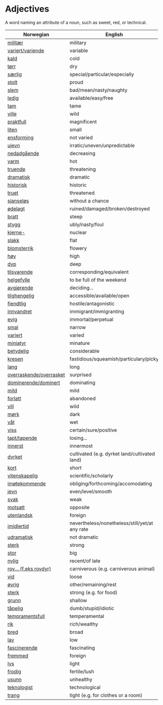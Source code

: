 # Adjectives

A word naming an attribute of a noun, such as sweet, red, or technical.

| Norwegian | English |
| --- | --- |
| [militær](https://www.ordnett.no/search?language=no&phrase=militær) | military |
| [variert/variende](https://www.ordnett.no/search?language=no&phrase=variert/variende) | variable |
| [kald](https://www.ordnett.no/search?language=no&phrase=kald) | cold |
| [tørr](https://www.ordnett.no/search?language=no&phrase=tørr) | dry |
| [særlig](https://www.ordnett.no/search?language=no&phrase=særlig) | special/particular/especially |
| [stolt](https://www.ordnett.no/search?language=no&phrase=stolt) | proud |
| [slem](https://www.ordnett.no/search?language=no&phrase=slem) | bad/mean/nasty/naughty |
| [ledig](https://www.ordnett.no/search?language=no&phrase=ledig) | available/easy/free |
| [tam](https://www.ordnett.no/search?language=no&phrase=tam) | tame |
| [ville](https://www.ordnett.no/search?language=no&phrase=ville) | wild |
| [praktfull](https://www.ordnett.no/search?language=no&phrase=praktfull) | magnificent |
| [liten](https://www.ordnett.no/search?language=no&phrase=liten) | small |
| [ensforming](https://www.ordnett.no/search?language=no&phrase=ensforming) | not varied |
| [ujevn](https://www.ordnett.no/search?language=no&phrase=ujevn) | irratic/uneven/unpredictable |
| [nedadgående](https://www.ordnett.no/search?language=no&phrase=nedadgående) | decreasing |
| [varm](https://www.ordnett.no/search?language=no&phrase=varm) | hot |
| [truende](https://www.ordnett.no/search?language=no&phrase=truende) | threatening |
| [dramatisk](https://www.ordnett.no/search?language=no&phrase=dramatisk) | dramatic |
| [historisk](https://www.ordnett.no/search?language=no&phrase=historisk) | historic |
| [truet](https://www.ordnett.no/search?language=no&phrase=truet) | threatened |
| [sjanseløs](https://www.ordnett.no/search?language=no&phrase=sjanseløs) | without a chance |
| [ødelagt](https://www.ordnett.no/search?language=no&phrase=ødelagt) | ruined/damaged/broken/destroyed |
| [bratt](https://www.ordnett.no/search?language=no&phrase=bratt) | steep |
| [stygg](https://www.ordnett.no/search?language=no&phrase=stygg) | ubly/nasty/foul |
| [kjerne-](https://www.ordnett.no/search?language=no&phrase=kjerne-) | nuclear |
| [slakk](https://www.ordnett.no/search?language=no&phrase=slakk) | flat |
| [blomsterrik](https://www.ordnett.no/search?language=no&phrase=blomsterrik) | flowery |
| [høy](https://www.ordnett.no/search?language=no&phrase=høy) | high |
| [dyp](https://www.ordnett.no/search?language=no&phrase=dyp) | deep |
| [tilsvarende](https://www.ordnett.no/search?language=no&phrase=tilsvarende) | corresponding/equivalent |
| [helgefylle](https://www.ordnett.no/search?language=no&phrase=helgefylle) | to be full of the weekend |
| [avgjørende](https://www.ordnett.no/search?language=no&phrase=avgjørende) | deciding... |
| [tilghengelig](https://www.ordnett.no/search?language=no&phrase=tilghengelig) | accessible/available/open |
| [fiendtlig](https://www.ordnett.no/search?language=no&phrase=fiendtlig) | hostile/antagonistic |
| [innvandret](https://www.ordnett.no/search?language=no&phrase=innvandret) | immigrant/immigranting |
| [evig](https://www.ordnett.no/search?language=no&phrase=evig) | immortal/perpetual |
| [smal](https://www.ordnett.no/search?language=no&phrase=smal) | narrow |
| [variert](https://www.ordnett.no/search?language=no&phrase=variert) | varied |
| [miniatyr](https://www.ordnett.no/search?language=no&phrase=miniatyr) | minature |
| [betydelig](https://www.ordnett.no/search?language=no&phrase=betydelig) | considerable |
| [kresen](https://www.ordnett.no/search?language=no&phrase=kresen) | fastidious/squeamish/particulary/picky |
| [lang](https://www.ordnett.no/search?language=no&phrase=lang) | long |
| [overraskende/overrasket](https://www.ordnett.no/search?language=no&phrase=overraskende/overrasket) | surprised |
| [dominerende/dominert](https://www.ordnett.no/search?language=no&phrase=dominerende/dominert) | dominating |
| [mild](https://www.ordnett.no/search?language=no&phrase=mild) | mild |
| [forlatt](https://www.ordnett.no/search?language=no&phrase=forlatt) | abandoned |
| [vill](https://www.ordnett.no/search?language=no&phrase=vill) | wild |
| [mørk](https://www.ordnett.no/search?language=no&phrase=mørk) | dark |
| [våt](https://www.ordnett.no/search?language=no&phrase=våt) | wet |
| [viss](https://www.ordnett.no/search?language=no&phrase=viss) | certain/sure/positive |
| [tapt/tapende](https://www.ordnett.no/search?language=no&phrase=tapt/tapende) | losing... |
| [innerst](https://www.ordnett.no/search?language=no&phrase=innerst) | innermost |
| [dyrket](https://www.ordnett.no/search?language=no&phrase=dyrket) | cultivated (e.g. dyrket land/cultivated land) |
| [kort](https://www.ordnett.no/search?language=no&phrase=kort) | short |
| [vitenskapelig](https://www.ordnett.no/search?language=no&phrase=vitenskapelig) | scientific/scholarly |
| [imøtekommende](https://www.ordnett.no/search?language=no&phrase=imøtekommende) | obliging/forthcoming/accomodating |
| [jevn](https://www.ordnett.no/search?language=no&phrase=jevn) | even/level/smooth |
| [svak](https://www.ordnett.no/search?language=no&phrase=svak) | weak |
| [motsatt](https://www.ordnett.no/search?language=no&phrase=motsatt) | opposite |
| [utenlandsk](https://www.ordnett.no/search?language=no&phrase=utenlandsk) | foreign |
| [imidlertid](https://www.ordnett.no/search?language=no&phrase=imidlertid) | nevertheless/nonetheless/still/yet/at any rate |
| [udramatisk](https://www.ordnett.no/search?language=no&phrase=udramatisk) | not dramatic |
| [sterk](https://www.ordnett.no/search?language=no&phrase=sterk) | strong |
| [stor](https://www.ordnett.no/search?language=no&phrase=stor) | big |
| [nylig](https://www.ordnett.no/search?language=no&phrase=nylig) | recent/of late |
| [rov... (f.eks rovdyr)](https://www.ordnett.no/search?language=no&phrase=rov...%20(f.eks%20rovdyr)) | carniverous (e.g. carniverous animal) |
| [vid](https://www.ordnett.no/search?language=no&phrase=vid) | loose |
| [øvrig](https://www.ordnett.no/search?language=no&phrase=øvrig) | other/remaining/rest |
| [sterk](https://www.ordnett.no/search?language=no&phrase=sterk) | strong (e.g. for food) |
| [grunn](https://www.ordnett.no/search?language=no&phrase=grunn) | shallow |
| [tåpelig](https://www.ordnett.no/search?language=no&phrase=tåpelig) | dumb/stupid/idiotic |
| [tempramentsfull](https://www.ordnett.no/search?language=no&phrase=tempramentsfull) | temperamental |
| [rik](https://www.ordnett.no/search?language=no&phrase=rik) | rich/wealthy |
| [bred](https://www.ordnett.no/search?language=no&phrase=bred) | broad |
| [lav](https://www.ordnett.no/search?language=no&phrase=lav) | low |
| [fascinerende](https://www.ordnett.no/search?language=no&phrase=fascinerende) | fascinating |
| [fremmed](https://www.ordnett.no/search?language=no&phrase=fremmed) | foreign |
| [lys](https://www.ordnett.no/search?language=no&phrase=lys) | light |
| [frodig](https://www.ordnett.no/search?language=no&phrase=frodig) | fertile/lush |
| [usunn](https://www.ordnett.no/search?language=no&phrase=usunn) | unhealthy |
| [teknologist](https://www.ordnett.no/search?language=no&phrase=teknologist) | technological |
| [trang](https://www.ordnett.no/search?language=no&phrase=trang) | tight (e.g. for clothes or a room) |

